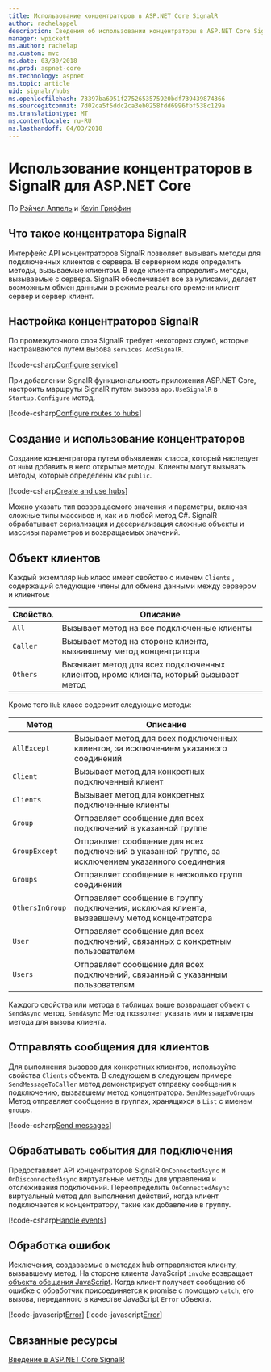 ```yaml
---
title: Использование концентраторов в ASP.NET Core SignalR
author: rachelappel
description: Сведения об использовании концентраторы в ASP.NET Core SignalR.
manager: wpickett
ms.author: rachelap
ms.custom: mvc
ms.date: 03/30/2018
ms.prod: aspnet-core
ms.technology: aspnet
ms.topic: article
uid: signalr/hubs
ms.openlocfilehash: 73397ba6951f2752653575920bdf739439874366
ms.sourcegitcommit: 7d02ca5f5ddc2ca3eb0258fdd6996fbf538c129a
ms.translationtype: MT
ms.contentlocale: ru-RU
ms.lasthandoff: 04/03/2018
---
```

# <a name="use-hubs-in-signalr-for-aspnet-core"></a>Использование концентраторов в SignalR для ASP.NET Core

По [Рэйчел Аппель](https://twitter.com/rachelappel) и [Kevin Гриффин](https://twitter.com/1kevgriff)

## <a name="what-is-a-signalr-hub"></a>Что такое концентратора SignalR

Интерфейс API концентраторов SignalR позволяет вызывать методы для подключенных клиентов с сервера. В серверном коде определить методы, вызываемые клиентом. В коде клиента определить методы, вызываемые с сервера. SignalR обеспечивает все за кулисами, делает возможным обмен данными в режиме реального времени клиент сервер и сервер клиент.

## <a name="configure-signalr-hubs"></a>Настройка концентраторов SignalR

По промежуточного слоя SignalR требует некоторых служб, которые настраиваются путем вызова `services.AddSignalR`.

[!code-csharp[Configure service](hubs/sample/startup.cs?range=35)]

При добавлении SignalR функциональность приложения ASP.NET Core, настроить маршруты SignalR путем вызова `app.UseSignalR` в `Startup.Configure` метод.

[!code-csharp[Configure routes to hubs](hubs/sample/startup.cs?range=55-58)]

## <a name="create-and-use-hubs"></a>Создание и использование концентраторов

Создание концентратора путем объявления класса, который наследует от `Hub`и добавить в него открытые методы. Клиенты могут вызывать методы, которые определены как `public`.

[!code-csharp[Create and use hubs](hubs/sample/chathub.cs?range=10-13)]

Можно указать тип возвращаемого значения и параметры, включая сложные типы массивов и, как и в любой метод C#. SignalR обрабатывает сериализация и десериализация сложные объекты и массивы параметров и возвращаемых значений.

## <a name="the-clients-object"></a>Объект клиентов

Каждый экземпляр `Hub` класс имеет свойство с именем `Clients` , содержащий следующие члены для обмена данными между сервером и клиентом:

| Свойство. | Описание |
| ------ | ----------- |
| `All` | Вызывает метод на все подключенные клиенты |
| `Caller` | Вызывает метод на стороне клиента, вызвавшему метод концентратора |
| `Others` | Вызывает метод для всех подключенных клиентов, кроме клиента, который вызывает метод |

Кроме того `Hub` класс содержит следующие методы:

| Метод | Описание |
| ------ | ----------- |
| `AllExcept` | Вызывает метод для всех подключенных клиентов, за исключением указанного соединений |
| `Client` | Вызывает метод для конкретных подключенный клиент |
| `Clients` | Вызывает метод для конкретных подключенные клиенты |
| `Group` | Отправляет сообщение для всех подключений в указанной группе  |
| `GroupExcept` | Отправляет сообщение для всех подключений в указанной группе, за исключением указанного соединения |
| `Groups` | Отправляет сообщение в несколько групп соединений  |
| `OthersInGroup` | Отправляет сообщение в группу подключения, исключая клиента, вызвавшему метод концентратора  |
| `User` | Отправляет сообщение для всех подключений, связанных с конкретным пользователем |
| `Users` | Отправляет сообщение для всех подключений, связанный с указанным пользователям |

Каждого свойства или метода в таблицах выше возвращает объект с `SendAsync` метод. `SendAsync` Метод позволяет указать имя и параметры метода для вызова клиента.

## <a name="send-messages-to-clients"></a>Отправлять сообщения для клиентов

Для выполнения вызовов для конкретных клиентов, используйте свойства `Clients` объекта. В следующем в следующем примере `SendMessageToCaller` метод демонстрирует отправку сообщения к подключению, вызвавшему метод концентратора. `SendMessageToGroups` Метод отправляет сообщение в группах, хранящихся в `List` с именем `groups`.

[!code-csharp[Send messages](hubs/sample/chathub.cs?range=15-24)]

## <a name="handle-events-for-a-connection"></a>Обрабатывать события для подключения

Предоставляет API концентраторов SignalR `OnConnectedAsync` и `OnDisconnectedAsync` виртуальные методы для управления и отслеживания подключений. Переопределить `OnConnectedAsync` виртуальный метод для выполнения действий, когда клиент подключается к концентратору, такие как добавление в группу.

[!code-csharp[Handle events](hubs/sample/chathub.cs?range=26-30)]

## <a name="handle-errors"></a>Обработка ошибок

Исключения, создаваемые в методах hub отправляются клиенту, вызвавшему метод. На стороне клиента JavaScript `invoke` возвращает [объекта обещания JavaScript](https://developer.mozilla.org/docs/Web/JavaScript/Guide/Using_promises). Когда клиент получает сообщение об ошибке с обработчик присоединяется к promise с помощью `catch`, его вызова, переданного в качестве JavaScript `Error` объекта.

[!code-javascript[Error](hubs/sample/chat.js?range=20)]
[!code-javascript[Error](hubs/sample/chat.js?range=16-18)]

## <a name="related-resources"></a>Связанные ресурсы

[Введение в ASP.NET Core SignalR](xref:signalr/introduction)